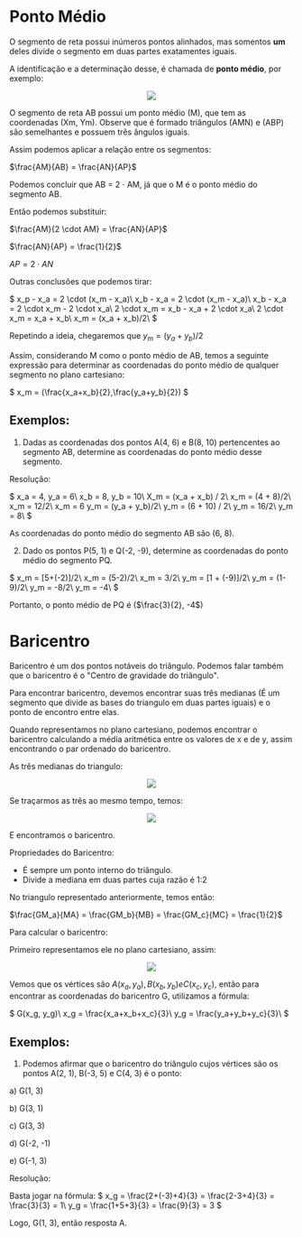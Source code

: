 # Ponto Médio

O segmento de reta possui inúmeros pontos alinhados, mas somentos **um** deles divide o segmento em duas partes exatamentes iguais.

A identificação e a determinação desse, é chamada de **ponto médio**, por exemplo:

<p align="center">
    <img src="https://s2.static.brasilescola.uol.com.br/img/2017/03/segmento-de-reta-com-ponto-medio.jpg"/>
</p>

O segmento de reta AB possui um ponto médio (M), que tem as coordenadas (Xm, Ym). Observe que é formado triângulos (AMN) e (ABP) são semelhantes e possuem três ângulos iguais.

Assim podemos aplicar a relação entre os segmentos:

$\frac{AM}{AB} = \frac{AN}{AP}$

Podemos concluir que AB = 2 $\cdot$ AM, já que o M é o ponto médio do segmento AB.

Então podemos substituir:

$\frac{AM}{2 \cdot AM} = \frac{AN}{AP}$

$\frac{AN}{AP} = \frac{1}{2}$

$AP = 2 \cdot AN$ 

Outras conclusões que podemos tirar:

$
x_p - x_a = 2 \cdot (x_m - x_a)\\
x_b - x_a = 2 \cdot (x_m - x_a)\\
x_b - x_a = 2 \cdot x_m - 2 \cdot x_a\\
2 \cdot x_m = x_b - x_a + 2 \cdot x_a\\
2 \cdot x_m = x_a + x_b\\
x_m = (x_a + x_b)/2\\
$

Repetindo a ideia, chegaremos que $y_m = (y_a + y_b)/2$

Assim, considerando M como o ponto médio de AB, temos a seguinte expressão para determinar as coordenadas do ponto médio de qualquer segmento no plano cartesiano:

$
x_m = (\frac{x_a+x_b}{2},\frac{y_a+y_b}{2})
$

## Exemplos:

1) Dadas as coordenadas dos pontos A(4, 6) e B(8, 10) pertencentes ao segmento AB, determine as coordenadas do ponto médio desse segmento.

Resolução:

$
x_a = 4, y_a = 6\\ 
x_b = 8, y_b = 10\\
X_m = (x_a + x_b) / 2\\
x_m = (4 + 8)/2\\
x_m = 12/2\\
x_m = 6
y_m = (y_a + y_b)/2\\
y_m = (6 + 10) / 2\\
y_m = 16/2\\
y_m = 8\\
$

As coordenadas do ponto médio do segmento AB são (6, 8).

2) Dado os pontos P(5, 1) e Q(-2, -9), determine as coordenadas do ponto médio do segmento PQ.

$
x_m = [5+(-2)]/2\\
x_m = (5-2)/2\\
x_m = 3/2\\
y_m = [1 + (-9)]/2\\
y_m = (1-9)/2\\
y_m = -8/2\\
y_m = -4\\
$

Portanto, o ponto médio de PQ é ($\frac{3}{2}, -4$)

# Baricentro

Baricentro é um dos pontos notáveis do triângulo. Podemos falar também que o baricentro é o "Centro de gravidade do triângulo". 

Para encontrar  baricentro, devemos encontrar suas três medianas (É um segmento que divide as bases do triangulo em duas partes iguais) e o ponto de encontro entre elas. 

Quando representamos no plano cartesiano, podemos encontrar o baricentro calculando a média aritmética entre os valores de x e de y, assim encontrando o par ordenado do baricentro.

As três medianas do triangulo:

<p align="center">
    <img src="https://s5.static.brasilescola.uol.com.br/be/2021/03/1-1-medianas.jpg"/>
</p>

Se traçarmos as três ao mesmo tempo, temos:

<p align="center">
    <img src="https://s4.static.brasilescola.uol.com.br/be/2021/03/2-baricentro.jpg"/>
</p>

E encontramos o baricentro.

Propriedades do Baricentro:
- É sempre um ponto interno do triângulo.
- Divide a mediana em duas partes cuja razão é 1:2

No triangulo representado anteriormente, temos então:

$\frac{GM_a}{MA} = \frac{GM_b}{MB} = \frac{GM_c}{MC} = \frac{1}{2}$

Para calcular o baricentro:

Primeiro representamos ele no plano cartesiano, assim:

<p align="center">
    <img src="https://s4.static.brasilescola.uol.com.br/be/2021/03/triangulo-no-plano-cartesiano.jpg"/>
</p>

Vemos que os vértices são $A(x_a, y_a), B(x_b, y_b) e C(x_c, y_c)$, então para encontrar as coordenadas do baricentro G, utilizamos a fórmula:

$
G(x_g, y_g)\\
x_g = \frac{x_a+x_b+x_c}{3}\\
y_g = \frac{y_a+y_b+y_c}{3}\\
$

## Exemplos:

1) Podemos afirmar que o baricentro do triângulo cujos vértices são os pontos A(2, 1), B(-3, 5) e C(4, 3) é o ponto:

a) G(1, 3)

b) G(3, 1)

c) G(3, 3)

d) G(-2, -1)

e) G(-1, 3)

Resolução:

Basta jogar na fórmula:
$
x_g = \frac{2+(-3)+4}{3} = \frac{2-3+4}{3} = \frac{3}{3} = 1\\
y_g = \frac{1+5+3}{3} = \frac{9}{3} = 3
$

Logo, G(1, 3), então resposta A.

